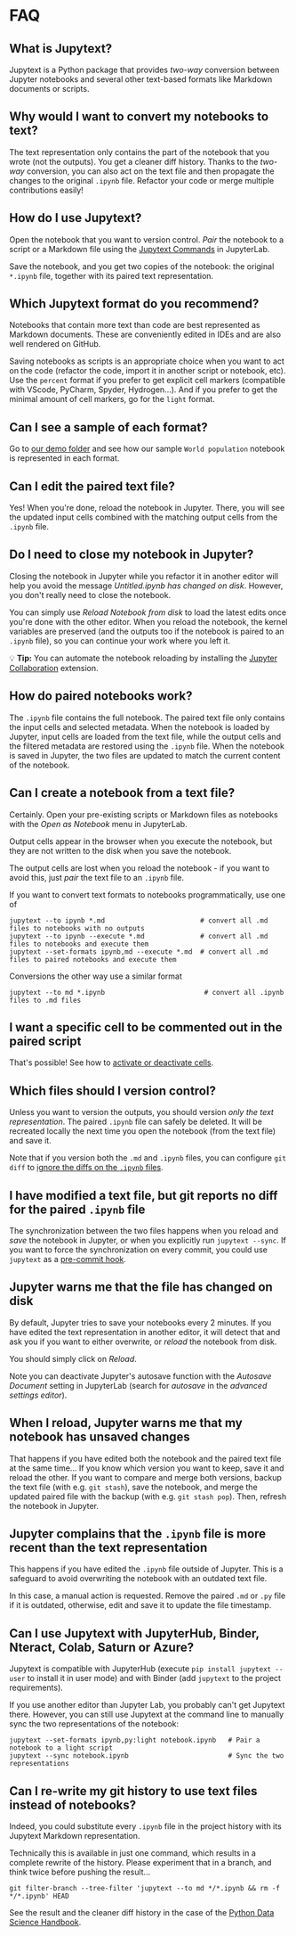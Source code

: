 # FAQ

## What is Jupytext?

Jupytext is a Python package that provides _two-way_ conversion between Jupyter notebooks and several other text-based formats like Markdown documents or scripts.

## Why would I want to convert my notebooks to text?

The text representation only contains the part of the notebook that you wrote (not the outputs). You get a cleaner diff history. Thanks to the _two-way_ conversion, you can also act on the text file and then propagate the changes to the original `.ipynb` file. Refactor your code or merge multiple contributions easily!

## How do I use Jupytext?

Open the notebook that you want to version control. _Pair_ the notebook to a script or a Markdown file using the [Jupytext Commands](install.md#jupytext-commands-in-jupyterlab) in JupyterLab.

Save the notebook, and you get two copies of the notebook: the original `*.ipynb` file, together with its paired text representation.

## Which Jupytext format do you recommend?

Notebooks that contain more text than code are best represented as Markdown documents. These are conveniently edited in IDEs and are also well rendered on GitHub.

Saving notebooks as scripts is an appropriate choice when you want to act on the code (refactor the code, import it in another script or notebook, etc). Use the `percent` format if you prefer to get explicit cell markers (compatible with VScode, PyCharm, Spyder, Hydrogen...). And if you prefer to get the minimal amount of cell markers, go for the `light` format.

## Can I see a sample of each format?

Go to [our demo folder](https://github.com/mwouts/jupytext/tree/main/demo) and see how our sample `World population` notebook is represented in each format.

## Can I edit the paired text file?

Yes! When you're done, reload the notebook in Jupyter. There, you will see the updated input cells combined with the matching output cells from the `.ipynb` file.

## Do I need to close my notebook in Jupyter?

Closing the notebook in Jupyter while you refactor it in another editor will help you avoid the message _Untitled.ipynb has changed on disk_. However, you don't really need to close the notebook.

You can simply use _Reload Notebook from disk_ to load the latest edits once you're done with the other editor. When you reload the notebook, the kernel variables are preserved (and the outputs too if the notebook is paired to an `.ipynb` file), so you can continue your work where you left it.

💡 **Tip:** You can automate the notebook reloading by installing the [Jupyter Collaboration](docs/jupyter-collaboration.md) extension.

## How do paired notebooks work?

The `.ipynb` file contains the full notebook. The paired text file only contains the input cells and selected metadata. When the notebook is loaded by Jupyter, input cells are loaded from the text file, while the output cells and the filtered metadata are restored using the `.ipynb` file. When the notebook is saved in Jupyter, the two files are updated to match the current content of the notebook.

## Can I create a notebook from a text file?

Certainly. Open your pre-existing scripts or Markdown files as notebooks with the _Open as Notebook_ menu in JupyterLab.

Output cells appear in the browser when you execute the notebook, but they are not written to the disk when you save the notebook.

The output cells are lost when you reload the notebook - if you want to avoid this, just _pair_ the text file to an `.ipynb` file.

If you want to convert text formats to notebooks programmatically, use one of
```shell
jupytext --to ipynb *.md                        # convert all .md files to notebooks with no outputs
jupytext --to ipynb --execute *.md              # convert all .md files to notebooks and execute them
jupytext --set-formats ipynb,md --execute *.md  # convert all .md files to paired notebooks and execute them
```

Conversions the other way use a similar format
```shell
jupytext --to md *.ipynb                         # convert all .ipynb files to .md files
```

## I want a specific cell to be commented out in the paired script

That's possible! See how to [activate or deactivate cells](advanced-options.md#active-and-inactive-cells).

## Which files should I version control?

Unless you want to version the outputs, you should version *only the text representation*. The paired `.ipynb` file can safely be deleted. It will be recreated locally the next time you open the notebook (from the text file) and save it.

Note that if you version both the `.md` and `.ipynb` files, you can configure `git diff` to [ignore the diffs on the `.ipynb` files](https://github.com/mwouts/jupytext/issues/251).

## I have modified a text file, but git reports no diff for the paired `.ipynb` file

The synchronization between the two files happens when you reload and *save* the notebook in Jupyter, or when you explicitly run `jupytext --sync`. If you want to force the synchronization on every commit, you could use `jupytext` as a [pre-commit hook](using-pre-commit.md).

## Jupyter warns me that the file has changed on disk

By default, Jupyter tries to save your notebooks every 2 minutes. If you have edited the text representation in another editor, it will detect that and ask you if you want to either overwrite, or _reload_ the notebook from disk.

You should simply click on _Reload_.

Note you can deactivate Jupyter's autosave function with the _Autosave Document_ setting in JupyterLab (search for _autosave_ in the _advanced settings editor_).

## When I reload, Jupyter warns me that my notebook has unsaved changes

That happens if you have edited both the notebook and the paired text file at the same time... If you know which version you want to keep, save it and reload the other. If you want to compare and merge both versions, backup the text file (with e.g. `git stash`), save the notebook, and merge the updated paired file with the backup (with e.g. `git stash pop`). Then, refresh the notebook in Jupyter.

## Jupyter complains that the `.ipynb` file is more recent than the text representation

This happens if you have edited the `.ipynb` file outside of Jupyter. This is a safeguard to avoid overwriting the notebook with an outdated text file.

In this case, a manual action is requested. Remove the paired `.md` or `.py` file if it is outdated, otherwise, edit and save it to update the file timestamp.

## Can I use Jupytext with JupyterHub, Binder, Nteract, Colab, Saturn or Azure?

Jupytext is compatible with JupyterHub (execute `pip install jupytext --user` to install it in user mode) and with Binder (add `jupytext` to the project requirements).

If you use another editor than Jupyter Lab, you probably can't get Jupytext there. However, you can still use Jupytext at the command line to manually sync the two representations of the notebook:
```shell
jupytext --set-formats ipynb,py:light notebook.ipynb   # Pair a notebook to a light script
jupytext --sync notebook.ipynb                         # Sync the two representations
```

## Can I re-write my git history to use text files instead of notebooks?

Indeed, you could substitute every `.ipynb` file in the project history with its Jupytext Markdown representation.

Technically this is available in just one command, which results in a complete rewrite of the history. Please experiment that in a branch, and think twice before pushing the result...
```shell
git filter-branch --tree-filter 'jupytext --to md */*.ipynb && rm -f */*.ipynb' HEAD
```

See the result and the cleaner diff history in the case of the [Python Data Science Handbook](https://github.com/mwouts/PythonDataScienceHandbook/tree/jupytext_no_ipynb).
